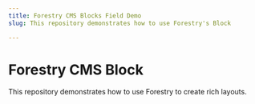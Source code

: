 ```yaml
---
title: Forestry CMS Blocks Field Demo
slug: This repository demonstrates how to use Forestry's Block

---
```

# Forestry CMS Block

This repository demonstrates how to use Forestry to create rich layouts.